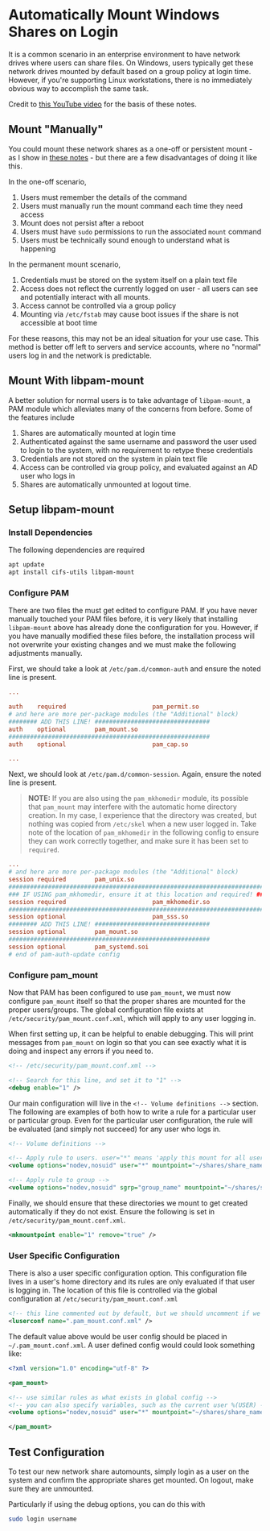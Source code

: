 # Automatically Mount Windows Shares on Login

It is a common scenario in an enterprise environment to have network drives where users can share files. On Windows, users typically get these network drives mounted by default based on a group policy at login time. However, if you're supporting Linux workstations, there is no immediately obvious way to accomplish the same task.

Credit to [this YouTube video](https://www.youtube.com/watch?v=LxzPhmlaBFI) for the basis of these notes.

## Mount "Manually"

You could mount these network shares as a one-off or persistent mount - as I show in [these notes](./windows_share_mount.md) - but there are a few disadvantages of doing it like this.

In the one-off scenario,

1. Users must remember the details of the command
2. Users must manually run the mount command each time they need access
3. Mount does not persist after a reboot
4. Users must have `sudo` permissions to run the associated `mount` command
5. Users must be technically sound enough to understand what is happening

In the permanent mount scenario,

1. Credentials must be stored on the system itself on a plain text file
2. Access does not reflect the currently logged on user - all users can see and potentially interact with all mounts.
3. Access cannot be controlled via a group policy
4. Mounting via `/etc/fstab` may cause boot issues if the share is not accessible at boot time

For these reasons, this may not be an ideal situation for your use case. This method is better off left to servers and service accounts, where no "normal" users log in and the network is predictable.

## Mount With libpam-mount

A better solution for normal users is to take advantage of `libpam-mount`, a PAM module which alleviates many of the concerns from before. Some of the features include

1. Shares are automatically mounted at login time
2. Authenticated against the same username and password the user used to login to the system, with no requirement to retype these credentials
3. Credentials are not stored on the system in plain text file
4. Access can be controlled via group policy, and evaluated against an AD user who logs in
5. Shares are automatically unmounted at logout time.

## Setup libpam-mount

### Install Dependencies

The following dependencies are required

```bash
apt update
apt install cifs-utils libpam-mount
```

### Configure PAM

There are two files the must get edited to configure PAM. If you have never manually touched your PAM files before, it is very likely that installing `libpam-mount` above has already done the configuration for you. However, if you have manually modified these files before, the installation process will not overwrite your existing changes and we must make the following adjustments manually.

First, we should take a look at `/etc/pam.d/common-auth` and ensure the noted line is present.

```conf
...

auth    required                        pam_permit.so
# and here are more per-package modules (the "Additional" block)
######## ADD THIS LINE! ################################
auth    optional        pam_mount.so 
########################################################
auth    optional                        pam_cap.so

...
```

Next, we should look at `/etc/pam.d/common-session`. Again, ensure the noted line is present.

> **NOTE:** If you are also using the `pam_mkhomedir` module, its possible that `pam_mount` may interfere with the automatic home directory creation. In my case, I experience that the directory was created, but nothing was copied from `/etc/skel` when a new user logged in. Take note of the location of `pam_mkhomedir` in the following config to ensure they can work correctly together, and make sure it has been set to `required`.

```conf
...
# and here are more per-package modules (the "Additional" block)
session required        pam_unix.so
########################################################################
### IF USING pam_mkhomedir, ensure it at this location and required! ###
session required                        pam_mkhomedir.so
########################################################################
session optional                        pam_sss.so
######## ADD THIS LINE! ################################
session optional        pam_mount.so
########################################################
session optional        pam_systemd.soi
# end of pam-auth-update config           
```

### Configure pam_mount

Now that PAM has been configured to use `pam_mount`, we must now configure `pam_mount` itself so that the proper shares are mounted for the proper users/groups. The global configuration file exists at `/etc/security/pam_mount.conf.xml`, which will apply to any user logging in.

When first setting up, it can be helpful to enable debugging. This will print messages from `pam_mount` on login so that you can see exactly what it is doing and inspect any errors if you need to.

```xml
<!-- /etc/security/pam_mount.conf.xml -->

<!-- Search for this line, and set it to "1" -->
<debug enable="1" />
```

Our main configuration will live in the `<!-- Volume definitions -->` section. The following are examples of both how to write a rule for a particular user or particular group. Even for the particular user configuration, the rule will be evaluated (and simply not succeed) for any user who logs in.

```xml
<!-- Volume definitions -->

<!-- Apply rule to users. user="*" means 'apply this mount for all users'. specify user if needed -->
<volume options="nodev,nosuid" user="*" mountpoint="~/shares/share_name" path="share_name" server="share.example.com" fstype="cifs" />

<!-- Apply rule to group -->
<volume options="nodev,nosuid" sgrp="group_name" mountpoint="~/shares/share_name" path="share_name" server="share.example.com" fstype="cifs" />
```

Finally, we should ensure that these directories we mount to get created automatically if they do not exist. Ensure the following is set in `/etc/security/pam_mount.conf.xml`.

```xml
<mkmountpoint enable="1" remove="true" />
```

### User Specific Configuration

There is also a user specific configuration option. This configuration file lives in a user's home directory and its rules are only evaluated if that user is logging in. The location of this file is controlled via the global configuration at `/etc/security/pam_mount.conf.xml`

```xml
<!-- this line commented out by default, but we should uncomment if we wish to have user configs -->
<luserconf name=".pam_mount.conf.xml" />
```

The default value above would be user config should be placed in `~/.pam_mount.conf.xml`. A user defined config would could look something like:

```xml
<?xml version="1.0" encoding="utf-8" ?>

<pam_mount>

<!-- use similar rules as what exists in global config -->
<!-- you can also specify variables, such as the current user %(USER) -->
<volume options="nodev,nosuid" user="*" mountpoint="~/shares/share_name" path="%(USER)" server="share.example.com" fstype="cifs" />

</pam_mount>

```

## Test Configuration

To test our new network share automounts, simply login as a user on the system and confirm the appropriate shares get mounted. On logout, make sure they are unmounted.

Particularly if using the debug options, you can do this with

```bash
sudo login username
```
